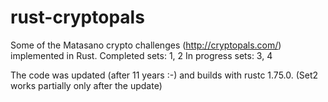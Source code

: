 rust-cryptopals
===============

Some of the Matasano crypto challenges (http://cryptopals.com/) implemented in Rust.
Completed sets: 1, 2
In progress sets: 3, 4

The code was updated (after 11 years :-) and builds with rustc 1.75.0.
(Set2 works partially only after the update)
